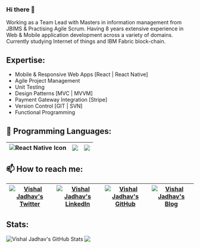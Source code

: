 ### Hi there 👋

<!--
**vishaljadhav/vishaljadhav** is a ✨ _special_ ✨ repository because its `README.md` (this file) appears on your GitHub profile.

Here are some ideas to get you started:

- 🔭 I’m currently working on ...
- 🌱 I’m currently learning ...
- 👯 I’m looking to collaborate on ...
- 🤔 I’m looking for help with ...
- 💬 Ask me about ...
- 📫 How to reach me: ...
- 😄 Pronouns: ...
- ⚡ Fun fact: ...
-->

Working as a Team Lead with Masters in information management from JBIMS & Practising Agile Scrum. Having 8 years extensive experience in Web & Mobile application development across a variety of domains.  Currently studying Internet of things and IBM Fabric block-chain. 


## Expertise:

* Mobile & Responsive Web Apps [React | React Native]
* Agile Project Management
* Unit Testing
* Design Patterns [MVC | MVVM]
* Payment Gateway Integration [Stripe]
* Version Control [GIT | SVN]
* Functional Programming

## :rocket: Programming Languages:

|<img align="center" alt="React Native Icon" src="https://img.icons8.com/bubbles/50/000000/react.png"/>|<img src="https://img.icons8.com/bubbles/50/000000/code-file.png"/>|<img src="https://img.icons8.com/color/50/000000/javascript.png"/>|
|:---:|:---:|:---:|

## 📫 How to reach me:

|<a href="https://twitter.com/vishaljadhav"><img align="center" alt="Vishal Jadhav's Twitter" src="https://img.icons8.com/bubbles/50/000000/twitter.png"/></a>|<a href="https://www.linkedin.com/in/vishalsjadhav/"><img align="center" alt="Vishal Jadhav's LinkedIn" src="https://img.icons8.com/bubbles/50/000000/linkedin.png"/></a>|<a href="https://github.com/vishaljadhav"><img align="center" alt="Vishal Jadhav's GitHub" src="https://img.icons8.com/bubbles/50/000000/github.png"/></a>|<a href="https://vishaljadhav.medium.com/"><img align="center" alt="Vishal Jadhav's Blog" src="https://img.icons8.com/bubbles/50/000000/medium-new.png"/></a>|
|:---:|:---:|:---:|:---:|

## Stats:
  <a href="https://github.com/vishaljadhav" class="rich-diff-level-one">
    <img src="https://github-readme-stats.vercel.app/api?username=vishaljadhav&show_icons=true&count_private=true&line_height=40&theme=tokyonight" alt="Vishal Jadhav's GitHub Stats" align="left">
  <img src='https://github-readme-stats.vercel.app/api/top-langs/?username=vishaljadhav&theme=tokyonight&hide_langs_below=4' />
  </a>

<!-- 
[![trophy](https://github-profile-trophy.vercel.app/?username=vishaljadhav&theme=onedark)](https://github.com/
panchal/github-profile-trophy) 

  <a href="https://badges.pufler.dev">
    <img src="https://badges.pufler.dev/visits/vishaljadhav/vishaljadhav?style=flat-square&color=blue&logo=github">
  </a>
  <a href="https://badges.pufler.dev">
    <img src="https://badges.pufler.dev/years/vishaljadhav?style=flat-square&color=blue&logo=github">
  </a>
  <a href="https://github.com/vishaljadhav?tab=repositories">
    <img src="https://badges.pufler.dev/repos/vishaljadhav?style=flat-square&color=blue&logo=github">
  </a>
  <a href="https://gist.github.com/vishaljadhav">
    <img src="https://badges.pufler.dev/gists/vishaljadhav?style=flat-square&color=blue&logo=github">
  </a>
    <a href="https://badges.pufler.dev">
    <img src="https://badges.pufler.dev/commits/monthly/vishaljadhav?style=flat-square&color=blue&logo=github">
  </a>
  
-->
